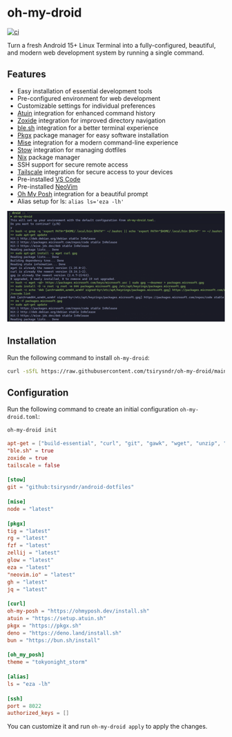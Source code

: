 # oh-my-droid
[![ci](https://github.com/tsirysndr/oh-my-droid/actions/workflows/ci.yml/badge.svg)](https://github.com/tsirysndr/oh-my-droid/actions/workflows/ci.yml)

Turn a fresh Android 15+ Linux Terminal into a fully-configured, beautiful, and modern web development system by running a single command.

## Features
- Easy installation of essential development tools
- Pre-configured environment for web development
- Customizable settings for individual preferences
- [Atuin](https://atuin.sh/) integration for enhanced command history
- [Zoxide](https://github.com/ajeetdsouza/zoxide) integration for improved directory navigation
- [ble.sh](https://github.com/akinomyoga/ble.sh) integration for a better terminal experience
- [Pkgx](https://github.com/pkgxdev/pkgx) package manager for easy software installation
- [Mise](https://github.com/jdx/mise) integration for a modern command-line experience
- [Stow](https://www.gnu.org/software/stow) integration for managing dotfiles
- [Nix](https://github.com/NixOS/nix) package manager
- SSH support for secure remote access
- [Tailscale](https://tailscale.com/) integration for secure access to your devices
- Pre-installed [VS Code](https://code.visualstudio.com/)
- Pre-installed [NeoVim](https://neovim.io/)
- [Oh My Posh](https://ohmyposh.dev/) integration for a beautiful prompt
- Alias setup for ls: `alias ls='eza -lh'`

![Preview](./preview.png)


## Installation

Run the following command to install `oh-my-droid`:

```bash
curl -sSfL https://raw.githubusercontent.com/tsirysndr/oh-my-droid/main/install.sh | bash
```

## Configuration

Run the following command to create an initial configuration `oh-my-droid.toml`:

```bash
oh-my-droid init
```

```toml
apt-get = ["build-essential", "curl", "git", "gawk", "wget", "unzip", "autoconf", "automake", "cmake", "tmux", "openssh-server", "openssh-client", "httpie", "code", "screenfetch", "stow"]
"ble.sh" = true
zoxide = true
tailscale = false

[stow]
git = "github:tsirysndr/android-dotfiles"

[mise]
node = "latest"

[pkgx]
tig = "latest"
rg = "latest"
fzf = "latest"
zellij = "latest"
glow = "latest"
eza = "latest"
"neovim.io" = "latest"
gh = "latest"
jq = "latest"

[curl]
oh-my-posh = "https://ohmyposh.dev/install.sh"
atuin = "https://setup.atuin.sh"
pkgx = "https://pkgx.sh"
deno = "https://deno.land/install.sh"
bun = "https://bun.sh/install"

[oh_my_posh]
theme = "tokyonight_storm"

[alias]
ls = "eza -lh"

[ssh]
port = 8022
authorized_keys = []
```

You can customize it and run `oh-my-droid apply` to apply the changes.
